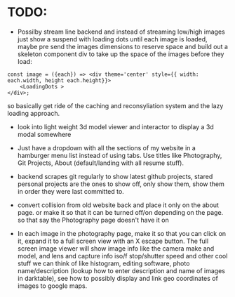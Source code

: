 # TODO:
- Possilby stream line backend and instead of streaming low/high images just show a suspend with loading dots until each image is loaded, maybe pre send the images dimensions to reserve space and build out a skeleton component div to take up the space of the images before they load:
```
const image = ({each}) => <div theme='center' style={{ width: each.width, height each.height}}>
    <LoadingDots >
</div>;
```
so basically get ride of the caching and reconsyliation system and the lazy loading approach.

- look into light weight 3d model viewer and interactor to display a 3d modal somewhere

- Just have a dropdown with all the sections of my website in a hamburger menu list instead of using tabs. Use titles like Photography, Git Projects, About (default/landing with all resume stuff).

- backend scrapes git regularly to show latest github projects, stared personal projects are the ones to show off, only show them, show them in order they were last committed to.

- convert collision from old website back and place it only on the about page. or make it so that it can be turned off/on depending on the page. so that say the Photography page doesn't have it on

- In each image in the photography page, make it so that you can click on it, expand it to a full screen view with an X escape button. The full screen image viewer will show image info 
like the camera make and model, and lens and capture info iso/f stop/shutter speed and other cool stuff we can think of like histogram, editing software, photo name/description
(lookup how to enter description and name of images in darktable), see how to possibly display and link geo coordinates of images to google maps.
